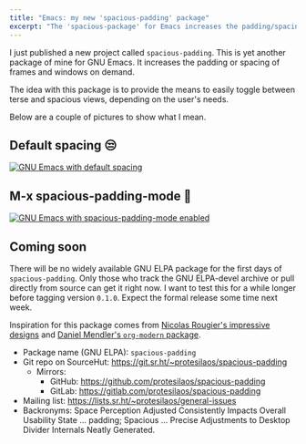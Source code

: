 ```yaml
---
title: "Emacs: my new 'spacious-padding' package"
excerpt: "The 'spacious-package' for Emacs increases the padding/spacing of frames and windows on demand."
---
```


I just published a new project called `spacious-padding`.  This is yet
another package of mine for GNU Emacs.  It increases the padding or
spacing of frames and windows on demand.

The idea with this package is to provide the means to easily toggle
between terse and spacious views, depending on the user's needs.

Below are a couple of pictures to show what I mean.

## Default spacing 😒

<a href="{{'/assets/images/attachments/2023-06-03-emacs-spacious-padding-mode-disabled.png' | absolute_url}}"><img alt="GNU Emacs with default spacing" src="{{'/assets/images/attachments/2023-06-03-emacs-spacious-padding-mode-disabled.png' | absolute_url }}"/></a>

## M-x spacious-padding-mode 🤩

<a href="{{'/assets/images/attachments/2023-06-03-emacs-spacious-padding-mode-enabled.png' | absolute_url}}"><img alt="GNU Emacs with spacious-padding-mode enabled" src="{{'/assets/images/attachments/2023-06-03-emacs-spacious-padding-mode-enabled.png' | absolute_url }}"/></a>

## Coming soon

There will be no widely available GNU ELPA package for the first days
of `spacious-padding`.  Only those who track the GNU ELPA-devel
archive or pull directly from source can get it right now.  I want to
test this for a while longer before tagging version `0.1.0`.  Expect
the formal release some time next week.

Inspiration for this package comes from [Nicolas Rougier's impressive
designs](https://github.com/rougier) and [Daniel Mendler's
`org-modern` package](https://github.com/minad/org-modern).

+ Package name (GNU ELPA): `spacious-padding`
+ Git repo on SourceHut: <https://git.sr.ht/~protesilaos/spacious-padding>
  - Mirrors:
    + GitHub: <https://github.com/protesilaos/spacious-padding>
    + GitLab: <https://gitlab.com/protesilaos/spacious-padding>
+ Mailing list: <https://lists.sr.ht/~protesilaos/general-issues>
+ Backronyms: Space Perception Adjusted Consistently Impacts Overall
  Usability State ... padding; Spacious ... Precise Adjustments to
  Desktop Divider Internals Neatly Generated.
